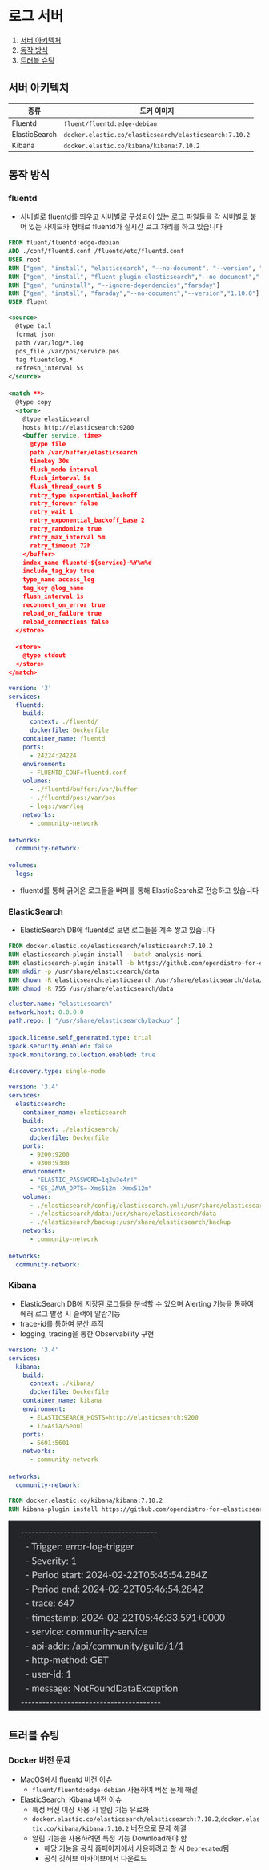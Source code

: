 # 로그 서버

1. [서버 아키텍처](#서버-아키텍처)
2. [동작 방식](#동작-방식)
3. [트러블 슈팅](#트러블-슈팅)

## 서버 아키텍처

| 종류          | 도커 이미지                                            |
| ------------- | ------------------------------------------------------ |
| Fluentd       | `fluent/fluentd:edge-debian`                           |
| ElasticSearch | `docker.elastic.co/elasticsearch/elasticsearch:7.10.2` |
| Kibana        | `docker.elastic.co/kibana/kibana:7.10.2`               |

## 동작 방식
### fluentd
- 서버별로 fluentd를 띄우고 서버별로 구성되어 있는 로그 파일들을 각 서버별로 붙어 있는 사이드카 형태로 fluentd가 실시간 로그 처리를 하고 있습니다
~~~Dockerfile
FROM fluent/fluentd:edge-debian
ADD ./conf/fluentd.conf /fluentd/etc/fluentd.conf
USER root
RUN ["gem", "install", "elasticsearch", "--no-document", "--version", "7.17.10"]
RUN ["gem", "install", "fluent-plugin-elasticsearch","--no-document","--version","5.2.3"]
RUN ["gem", "uninstall", "--ignore-dependencies","faraday"]
RUN ["gem", "install", "faraday","--no-document","--version","1.10.0"]
USER fluent
~~~
~~~xml
<source>
  @type tail
  format json
  path /var/log/*.log
  pos_file /var/pos/service.pos
  tag fluentdlog.*
  refresh_interval 5s
</source>

<match **>
  @type copy
  <store>
    @type elasticsearch
    hosts http://elasticsearch:9200
    <buffer service, time>
      @type file
      path /var/buffer/elasticsearch
      timekey 30s
      flush_mode interval
      flush_interval 5s
      flush_thread_count 5
      retry_type exponential_backoff
      retry_forever false
      retry_wait 1
      retry_exponential_backoff_base 2
      retry_randomize true
      retry_max_interval 5m
      retry_timeout 72h
    </buffer>
    index_name fluentd-${service}-%Y%m%d
    include_tag_key true
    type_name access_log
    tag_key @log_name
    flush_interval 1s
    reconnect_on_error true
    reload_on_failure true
    reload_connections false
  </store>

  <store>
    @type stdout
  </store>
</match>
~~~
~~~yml
version: '3'
services:
  fluentd:
    build:
      context: ./fluentd/
      dockerfile: Dockerfile
    container_name: fluentd
    ports:
      - 24224:24224
    environment:
      - FLUENTD_CONF=fluentd.conf
    volumes:
      - ./fluentd/buffer:/var/buffer
      - ./fluentd/pos:/var/pos
      - logs:/var/log
    networks:
      - community-network

networks:
  community-network:

volumes:
  logs:
~~~
- fluentd를 통해 긁어온 로그들을 버퍼를 통해 ElasticSearch로 전송하고 있습니다
### ElasticSearch
- ElasticSearch DB에 fluentd로 보낸 로그들을 계속 쌓고 있습니다
~~~Dockerfile
FROM docker.elastic.co/elasticsearch/elasticsearch:7.10.2
RUN elasticsearch-plugin install --batch analysis-nori
RUN elasticsearch-plugin install -b https://github.com/opendistro-for-elasticsearch/alerting/releases/download/v1.13.1.0/alerting.zip
RUN mkdir -p /usr/share/elasticsearch/data
RUN chown -R elasticsearch:elasticsearch /usr/share/elasticsearch/data/nodes
RUN chmod -R 755 /usr/share/elasticsearch/data
~~~
~~~yml
cluster.name: "elasticsearch"
network.host: 0.0.0.0
path.repo: [ "/usr/share/elasticsearch/backup" ]

xpack.license.self_generated.type: trial
xpack.security.enabled: false
xpack.monitoring.collection.enabled: true

discovery.type: single-node
~~~
~~~yml
version: '3.4'
services:
  elasticsearch:
    container_name: elasticsearch
    build:
      context: ./elasticsearch/
      dockerfile: Dockerfile
    ports:
      - 9200:9200
      - 9300:9300
    environment:
      - "ELASTIC_PASSWORD=1q2w3e4r!"
      - "ES_JAVA_OPTS=-Xms512m -Xmx512m"
    volumes:
      - ./elasticsearch/config/elasticsearch.yml:/usr/share/elasticsearch/config/elasticsearch.yml
      - ./elasticsearch/data:/usr/share/elasticsearch/data
      - ./elasticsearch/backup:/usr/share/elasticsearch/backup
    networks:
      - community-network

networks:
  community-network:
~~~
### Kibana
- ElasticSearch DB에 저장된 로그들을 분석할 수 있으며 Alerting 기능을 통하여 에러 로그 발생 시 슬랙에 알람기능 
- trace-id를 통하여 분산 추적
- logging, tracing을 통한 Observability 구현
~~~yml
version: '3.4'
services:
  kibana:
    build:
      context: ./kibana/
      dockerfile: Dockerfile
    container_name: kibana
    environment:
      - ELASTICSEARCH_HOSTS=http://elasticsearch:9200
      - TZ=Asia/Seoul
    ports:
      - 5601:5601
    networks:
      - community-network

networks:
  community-network:
~~~
~~~Dockerfile
FROM docker.elastic.co/kibana/kibana:7.10.2
RUN kibana-plugin install https://github.com/opendistro-for-elasticsearch/alerting-kibana-plugin/releases/download/v1.13.0.0/opendistroAlertingKibana-1.13.0.0.zip
~~~
![Alt text](image.png)

## 트러블 슈팅
### Docker 버전 문제
- MacOS에서 fluentd 버전 이슈
    - `fluent/fluentd:edge-debian` 사용하여 버전 문제 해결
- ElasticSearch, Kibana 버전 이슈
    - 특정 버전 이상 사용 시 알림 기능 유료화
    - `docker.elastic.co/elasticsearch/elasticsearch:7.10.2`,`docker.elastic.co/kibana/kibana:7.10.2` 버전으로 문제 해결
    - 알림 기능을 사용하려면 특정 기능 Download해야 함
        - 해당 기능을 공식 홈페이지에서 사용하려고 할 시 `Deprecated`됨
        - 공식 깃허브 아카이브에서 다운로드
